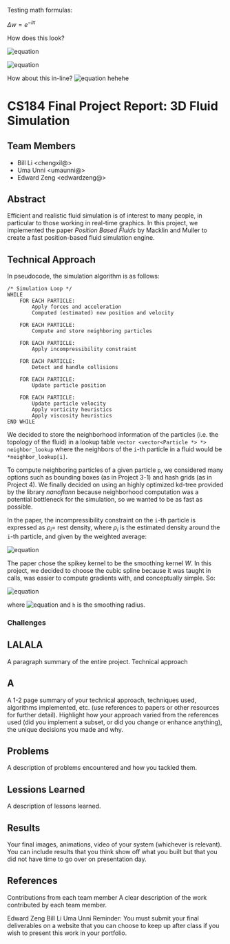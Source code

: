 Testing math formulas:

$\Delta w = e^{-i\pi}$ 

How does this look?

![equation](https://latex.codecogs.com/gif.latex?\Delta&space;w&space;=&space;e^{-i\pi})

![equation](https://latex.codecogs.com/svg.latex?\Delta&space;w&space;=&space;e^{-i\pi})

How about this in-line? ![equation](https://latex.codecogs.com/svg.latex?\inline&space;\Delta&space;w&space;=&space;e^{-i\pi}) hehehe

# CS184 Final Project Report: 3D Fluid Simulation

## Team Members

- Bill Li <chengxil@>
- Uma Unni <umaunni@>
- Edward Zeng <edwardzeng@>

## Abstract
Efficient and realistic fluid simulation is of interest to many people, in particular to those working in real-time graphics. In this project, we implemented the paper *Position Based Fluids* by Macklin and Muller to create a fast position-based fluid simulation engine.

## Technical Approach
In pseudocode, the simulation algorithm is as follows:
```
/* Simulation Loop */
WHILE
    FOR EACH PARTICLE:
        Apply forces and acceleration
        Computed (estimated) new position and velocity
    
    FOR EACH PARTICLE:
        Compute and store neighboring particles
    
    FOR EACH PARTICLE:
        Apply incompressibility constraint
    
    FOR EACH PARTICLE:
        Detect and handle collisions
    
    FOR EACH PARTICLE:
        Update particle position
    
    FOR EACH PARTICLE:
        Update particle velocity
        Apply vorticity heuristics
        Apply viscosity heuristics
END WHILE
```

We decided to store the neighborhood information of the particles (i.e. the topology of the fluid) in a lookup table `vector <vector<Particle *> *> neighbor_lookup` where the neighbors of the `i`-th particle in a fluid would be `*neighbor_lookup[i]`.

To compute neighboring particles of a given particle `p`, we considered many options such as bounding boxes (as in Project 3-1) and hash grids (as in Project 4). We finally decided on using an highly optimized kd-tree provided by the library *nanoflann* because neighborhood computation was a potential bottleneck for the simulation, so we wanted to be as fast as possible.

In the paper, the incompressibility constraint on the `i`-th particle is expressed as $\rho_i =$ rest density, where $\rho_i$ is the estimated density around the `i`-th particle, and given by the weighted average:

![equation](https://latex.codecogs.com/svg.latex?\rho_i&space;=&space;\sum_j&space;m_jW(p_i-p_j,&space;h),&space;\&space;m_j&space;\&space;\text{and}&space;\&space;p_j&space;\&space;\text{being&space;mass&space;of&space;the&space;j-th&space;neighbor,&space;respectively})

The paper chose the spikey kernel to be the smoothing kernel $W$. In this project, we decided to choose the cubic spline because it was taught in calls, was easier to compute gradients with, and conceptually simple. So:

![equation](https://latex.codecogs.com/svg.latex?W(p,h)&space;=&space;\frac{1}{\pi&space;h^3}\begin{cases}1&space;-&space;\frac{3}{2}\xi^2&space;&plus;&space;\frac{3}{4}\xi^3&space;&&space;0&space;\leq&space;\xi&space;\leq&space;1&space;\\&space;\frac{1}{4}(2&space;-&space;\xi)^3&space;&&space;1&space;\leq&space;\xi&space;\leq&space;2\\&space;0&space;&&space;\text{otherwise}\end{cases})

where ![equation](https://latex.codecogs.com/svg.latex?\inline&space;\xi&space;=&space;\|p\|/h) and `h` is the smoothing radius.

### Challenges

## LALALA
A paragraph summary of the entire project.
Technical approach

## A
A 1-2 page summary of your technical approach, techniques used, algorithms implemented, etc. (use references to papers or other resources for further detail). Highlight how your approach varied from the references used (did you implement a subset, or did you change or enhance anything), the unique decisions you made and why.

## Problems
A description of problems encountered and how you tackled them.

## Lessions Learned
A description of lessons learned.

## Results
Your final images, animations, video of your system (whichever is relevant). You can include results that you think show off what you built but that you did not have time to go over on presentation day.
## References
Contributions from each team member
A clear description of the work contributed by each team member.

Edward Zeng
Bill Li
Uma Unni
Reminder: You must submit your final deliverables on a website that you can choose to keep up after class if you wish to present this work in your portfolio.